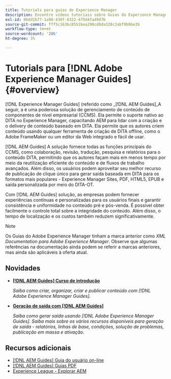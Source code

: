 ```yaml
---
title: Tutorials para guias de Experience Manager
description: Encontre vídeos tutoriais sobre Guias do Experience Manager (antigo XML Documentation for Adobe Experience Manager). Saiba mais sobre o suporte a DITA nativo e a criação estruturada no Experience Manager.
exl-id: 06dd1b77-1a98-430f-8322-475d4fa4947b
source-git-commit: fff5c163bc8551bea298cd8da320c2abf9b9be3b
workflow-type: tm+mt
source-wordcount: '286'
ht-degree: 3%

---
```


# Tutorials para [!DNL Adobe Experience Manager Guides] {#overview}

[!DNL Experience Manager Guides] (referido como _[!DNL AEM Guides]_A seguir, a é uma poderosa solução de gerenciamento de conteúdo de componentes de nível empresarial (CCMS). Ela permite o suporte nativo ao DITA no Experience Manager, capacitando AEM para lidar com a criação e o delivery de conteúdo baseado em DITA. Ela permite que os autores criem conteúdo usando qualquer ferramenta de criação de DITA offline, como o Adobe FrameMaker ou um editor da Web integrado e fácil de usar.

[!DNL AEM Guides] A solução fornece todas as funções principais do CCMS, como colaboração, revisão, tradução, pesquisa e relatórios para o conteúdo DITA, permitindo que os autores façam mais em menos tempo por meio da reutilização eficiente do conteúdo e de fluxos de trabalho avançados. Além disso, os usuários podem aproveitar seu melhor recurso de publicação de clique único para gerar saída baseada em DITA para os formatos mais populares - Experience Manager Sites, PDF, HTML5, EPUB e saída personalizada por meio do DITA-OT.

Com [!DNL AEM Guides] solução, as empresas podem fornecer experiências contínuas e personalizadas para os usuários finais e garantir consistência e uniformidade no conteúdo pré e pós-venda. É possível obter facilmente o controle total sobre a integridade do conteúdo. Além disso, o tempo de localização e os custos também reduzem significativamente.

>[!NOTE]
> 
> Os Guias do Adobe Experience Manager tinham a marca anterior como _XML Documentation para Adobe Experience Manager_. Observe que algumas referências na documentação ainda podem se referir a marcas anteriores, mas ainda são aplicáveis à oferta atual.

## Novidades

* **[[!DNL AEM Guides] Curso de introdução](../courses/course-1/overview.md)**

   _Saiba como criar, organizar, criar e publicar conteúdo com [!DNL Adobe Experience Manager Guides]._

* **[Geração de saída com [!DNL AEM Guides]](../courses/course-2/overview.md)**

   _Saiba como gerar saída usando [!DNL Adobe Experience Manager Guides]. Saiba mais sobre os vários recursos disponíveis para geração de saída - relatórios, linhas de base, condições, solução de problemas, publicação em massa e ativação._


<!--

Dummy links cause validation to fail

## Staff Picks

<table>
<tr>
  <td>
    <a href="#">
      <img alt="400 x 225px" src="myimage.png" />
    </a>
    <div>
      <a href="#">
    <strong>Enablement Content 1</strong>
    </a>
    </div>
    <p>
    <em>A brief description of enablement content.</em>
    <p>
  </td>
   <td>
    <a href="#">
      <img alt="400 x 225px" src="myimage.png" />
    </a>
    <div>
      <a href="#">
    <strong>Enablement Content 1</strong>
    </a>
    </div>
    <p>
    <em>A brief description of enablement content.</em>
    <p>
  </td>
  <td>
    <a href="#">
      <img alt="400 x 225px" src="myimage.png" />
    </a>
    <div>
      <a href="#">
    <strong>Enablement Content 1</strong>
    </a>
    </div>
    <p>
    <em>A brief description of enablement content.</em>
    <p>
  </td>
</tr>
</table>

-->


## Recursos adicionais

* [[!DNL AEM Guides] Guia do usuário on-line](https://help.adobe.com/en_US/xml-documentation-for-adobe-experience-manager/index.html)
* [[!DNL AEM Guides] Guias PDF](https://helpx.adobe.com/support/xml-documentation-for-experience-manager.html)
* [Experience League - Explorar AEM](https://experienceleague.adobe.com/?lang=pt-BR#recommended/solutions/experience-manager)